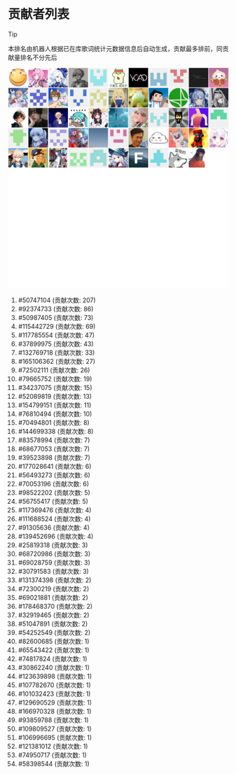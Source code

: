 # 贡献者列表

> [!TIP]
> 本排名由机器人根据已在库歌词统计元数据信息后自动生成，贡献最多排前，同贡献量排名不分先后

![贡献者头像画廊](./CONTRIBUTORS.svg)

1. #50747104 (贡献次数: 207)
2. #92374733 (贡献次数: 86)
3. #50987405 (贡献次数: 73)
4. #115442729 (贡献次数: 69)
5. #117785554 (贡献次数: 47)
6. #37899975 (贡献次数: 43)
7. #132769718 (贡献次数: 33)
8. #165106362 (贡献次数: 27)
9. #72502111 (贡献次数: 26)
10. #79665752 (贡献次数: 19)
11. #34237075 (贡献次数: 15)
12. #52089819 (贡献次数: 13)
13. #154799151 (贡献次数: 11)
14. #76810494 (贡献次数: 10)
15. #70494801 (贡献次数: 8)
16. #144699338 (贡献次数: 8)
17. #83578994 (贡献次数: 7)
18. #68677053 (贡献次数: 7)
19. #39523898 (贡献次数: 7)
20. #177028641 (贡献次数: 6)
21. #56493273 (贡献次数: 6)
22. #70053196 (贡献次数: 6)
23. #98522202 (贡献次数: 5)
24. #56755417 (贡献次数: 5)
25. #117369476 (贡献次数: 4)
26. #111688524 (贡献次数: 4)
27. #91305636 (贡献次数: 4)
28. #139452696 (贡献次数: 4)
29. #25819318 (贡献次数: 3)
30. #68720986 (贡献次数: 3)
31. #69028759 (贡献次数: 3)
32. #30791583 (贡献次数: 3)
33. #131374398 (贡献次数: 2)
34. #72300219 (贡献次数: 2)
35. #69021881 (贡献次数: 2)
36. #178468370 (贡献次数: 2)
37. #32919465 (贡献次数: 2)
38. #51047891 (贡献次数: 2)
39. #54252549 (贡献次数: 2)
40. #82600685 (贡献次数: 1)
41. #65543422 (贡献次数: 1)
42. #74817824 (贡献次数: 1)
43. #30862240 (贡献次数: 1)
44. #123639898 (贡献次数: 1)
45. #107782670 (贡献次数: 1)
46. #101032423 (贡献次数: 1)
47. #129690529 (贡献次数: 1)
48. #166970328 (贡献次数: 1)
49. #93859788 (贡献次数: 1)
50. #109809527 (贡献次数: 1)
51. #106996695 (贡献次数: 1)
52. #121381012 (贡献次数: 1)
53. #74950717 (贡献次数: 1)
54. #58398544 (贡献次数: 1)
